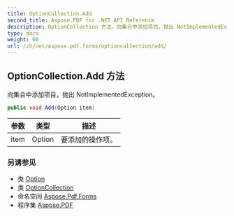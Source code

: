 ```yaml
---
title: OptionCollection.Add
second_title: Aspose.PDF for .NET API Reference
description: OptionCollection 方法。向集合中添加项目，抛出 NotImplementedException
type: docs
weight: 60
url: /zh/net/aspose.pdf.forms/optioncollection/add/
---
```

## OptionCollection.Add 方法

向集合中添加项目，抛出 NotImplementedException。

```csharp
public void Add(Option item)
```

| 参数 | 类型 | 描述 |
| --- | --- | --- |
| item | Option | 要添加的操作项。 |

### 另请参见

* 类 [Option](../../option/)
* 类 [OptionCollection](../)
* 命名空间 [Aspose.Pdf.Forms](../../../aspose.pdf.forms/)
* 程序集 [Aspose.PDF](../../../)